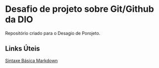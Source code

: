 # Desafio de projeto sobre Git/Github da DIO
Repositório criado para o Desagio de Porojeto. 

## Links Úteis
[Sintaxe Básica Markdown](https://www.markdownguide.org/getting-started/)
